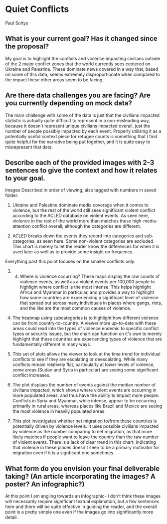 # Quiet Conflicts

Paul Soltys

## What is your current goal? Has it changed since the proposal?

My goal is to highlight the conflicts and violence impacting civilians outside of the 2 major conflict zones that the world currently sees centered on Ukraine and Palestine. These dominate news covered in a way that, based on some of this data, seems extremely disproportionate when compared to the impact these other areas seem to be facing.

## Are there data challenges you are facing? Are you currently depending on mock data?

The main challenge with some of the data is just that the civilians impacted statistic is actually quite difficult to represent in a non-misleading way, because it doesn't represent unique civilians impacted overall, just the number of people possibly impacted by each event. Properly utilizing it as a potentially useful context piece for refugee counts is something that I find quite helpful for the narrative being put together, and it is quite easy to misrepresent that data.

## Describe each of the provided images with 2-3 sentences to give the context and how it relates to your goal.

Images Described in order of viewing, also tagged with numbers in saved folder.

1. Ukraine and Palestine dominate media coverage when it comes to violence, but the rest of the world still sees significant violent conflict according to the ACLED database on violent events. As seen here, violence in the rest of the world more than matches these high-media-attention conflict overall, although the categories are different.

2. ACLED breaks down the events they record into categories and sub-categories, as seen here. Some non-violent categories are excluded. This chart is merely to let the reader know the differences for when it is used later as well as to provide some insight on frequency.

Everything past this point focuses on the smaller conflicts only.

3. 4. Where is violence occurring? These maps display the raw counts of violence events, as well as a violent events per 100,000 people to highlight where conflict is the most intense. This helps highlight Africa and Myanmar in particular, and provides a way to highlight how some countries are experiencing a significant level of violence that spread out across many individuals in places where gangs, riots, and the like are the most common causes of violence.

5. The heatmap using subcategories is to highlight how different violence can be from country-to-country. A viewer more up-to-date with these areas could read into the types of violence endemic to specific conflict types or security issues, but the chart can function on it's own to merely highlight that these countries are experiencing types of violence that are fundamentally different in many ways.

6. This set of plots allows the viewer to look at the time trend for individual conflicts to see if they are escalating or deescalating. While many conflicts remain relatively flat, particularly at lower levels of violence, some areas (Sudan and Syria in particular) are seeing some significant conflict increases.

7. The plot displays the number of events against the median number of civilians impacted, which shows where violent events are occurring in more populated areas, and thus have the ability to impact more people. Conflicts in Syria and Myanmar, while intense, appear to be occurring primarily in rural areas, whereas places like Brazil and Mexico are seeing the most violence in heavily populated areas.

8. This plot investigates whether net migration to/from these countries is potentially driven by violence levels. It uses possible civilians impacted by violence as the number comparing to net migration, as that more likely matches if people want to leave the country than the raw number of violent events. There is a lack of clear trend in this chart, indicating that violence in these places doesn't seen to be a primary motivator for migration even if it is a signficant one sometimes.

## What form do you envision your final deliverable taking? (An article incorporating the images? A poster? An infographic?)

At this point I am angling towards an infographic- I don't think these images will necessarily require significant textual explanation, but a few sentences here and there will be quite effective in guiding the reader, and the overall point is a pretty simple one even if the images go into significantly more detail.